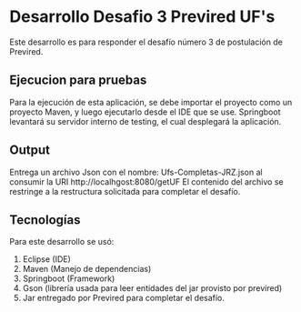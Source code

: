 # Desarrollo Desafio 3 Previred UF's

Este desarrollo es para responder el desafío número 3 de postulación de Previred.

## Ejecucion para pruebas
Para la ejecución de esta aplicación, se debe importar el proyecto como un proyecto Maven, y luego ejecutarlo desde el IDE que se use. Springboot levantará su servidor interno de testing, el cual desplegará la aplicación.

## Output
Entrega un archivo Json con el nombre: Ufs-Completas-JRZ.json al consumir la URI http://localhgost:8080/getUF
El contenido del archivo se restringe a la restructura solicitada para completar el desafío.

## Tecnologías
Para este desarrollo se usó:
1. Eclipse (IDE)
2. Maven (Manejo de dependencias)
3. Springboot (Framework)
4. Gson (librería usada para leer entidades del jar provisto por previred)
5. Jar entregado por Previred para completar el desafío.

